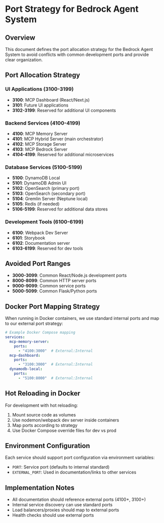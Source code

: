 # Port Strategy for Bedrock Agent System

## Overview
This document defines the port allocation strategy for the Bedrock Agent System to avoid conflicts with common development ports and provide clear organization.

## Port Allocation Strategy

### UI Applications (3100-3199)
- **3100**: MCP Dashboard (React/Next.js)
- **3101**: Future UI applications
- **3102-3199**: Reserved for additional UI components

### Backend Services (4100-4199)
- **4100**: MCP Memory Server
- **4101**: MCP Hybrid Server (main orchestrator)
- **4102**: MCP Storage Server
- **4103**: MCP Bedrock Server
- **4104-4199**: Reserved for additional microservices

### Database Services (5100-5199)
- **5100**: DynamoDB Local
- **5101**: DynamoDB Admin UI
- **5102**: OpenSearch (primary port)
- **5103**: OpenSearch (secondary port)
- **5104**: Gremlin Server (Neptune local)
- **5105**: Redis (if needed)
- **5106-5199**: Reserved for additional data stores

### Development Tools (6100-6199)
- **6100**: Webpack Dev Server
- **6101**: Storybook
- **6102**: Documentation server
- **6103-6199**: Reserved for dev tools

## Avoided Port Ranges
- **3000-3099**: Common React/Node.js development ports
- **8000-8099**: Common HTTP server ports
- **9000-9099**: Common service ports
- **5000-5099**: Common Flask/Python ports

## Docker Port Mapping Strategy
When running in Docker containers, we use standard internal ports and map to our external port strategy:

```yaml
# Example Docker Compose mapping
services:
  mcp-memory-server:
    ports:
      - "4100:3000"  # External:Internal
  mcp-dashboard:
    ports:
      - "3100:3000"  # External:Internal
  dynamodb-local:
    ports:
      - "5100:8000"  # External:Internal
```

## Hot Reloading in Docker
For development with hot reloading:
1. Mount source code as volumes
2. Use nodemon/webpack dev server inside containers
3. Map ports according to strategy
4. Use Docker Compose override files for dev vs prod

## Environment Configuration
Each service should support port configuration via environment variables:
- `PORT`: Service port (defaults to internal standard)
- `EXTERNAL_PORT`: Used in documentation/links to other services

## Implementation Notes
- All documentation should reference external ports (4100+, 3100+)
- Internal service discovery can use standard ports
- Load balancers/proxies should map to external ports
- Health checks should use external ports